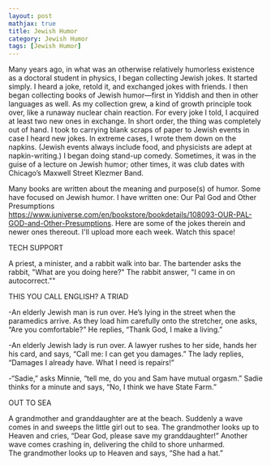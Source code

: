 ```yaml
---
layout: post
mathjax: true
title: Jewish Humor
category: Jewish Humor
tags: [Jewish Humor]
---
```



Many years ago, in what was an otherwise relatively humorless existence as a doctoral student in physics, I began collecting Jewish jokes. It started simply. I heard a joke, retold it, and exchanged jokes with friends. I then began collecting books of Jewish humor—first in Yiddish and then in other languages as well. As my collection grew, a kind of growth principle took over, like a runaway nuclear chain reaction. For every joke I told, I acquired at least two new ones in exchange. In short order, the thing was completely out of hand. I took to carrying blank scraps of paper to Jewish events in case I heard new jokes. In extreme cases, I wrote them down on the napkins. (Jewish events always include food, and physicists are adept at napkin-writing.) I began doing stand-up comedy. Sometimes, it was in the guise of a lecture on Jewish humor; other times, it was club dates with Chicago’s Maxwell Street Klezmer Band. 

Many books are written about the meaning and purpose(s) of humor. Some have focused on Jewish humor. I have written one: 
Our Pal God and Other Presumptions
https://www.iuniverse.com/en/bookstore/bookdetails/108093-OUR-PAL-GOD-and-Other-Presumptions.
Here are some of the jokes therein and newer ones thereout. I'll upload more each week. Watch this space!

TECH SUPPORT

A priest, a minister, and a rabbit walk into  bar.  The bartender asks the rabbit, "What are you doing here?" The rabbit answer, "I came in on autocorrect.""

THIS YOU CALL ENGLISH? A TRIAD

-An elderly Jewish man is run over. He’s lying in the street when the paramedics arrive. As they load him carefully onto the stretcher, one asks, “Are you comfortable?”
He replies, “Thank God, I make a living.”

-An elderly Jewish lady is run over. A lawyer rushes to her side, hands her his card, and says, “Call me: I can get you damages.”
The lady replies, “Damages I already have. What I need is repairs!”

-“Sadie,” asks Minnie, “tell me, do you and Sam have mutual orgasm.”
Sadie thinks for a minute and says, “No, I think we have State Farm.”

OUT TO SEA

A grandmother and granddaughter are at the beach.  Suddenly a wave comes in and sweeps the little girl out to sea. 
The grandmother looks up to Heaven and cries, “Dear God, please save my granddaughter!”
Another wave comes crashing in, delivering the child to shore unharmed.  
The grandmother looks up to Heaven and says, “She had a hat.”













